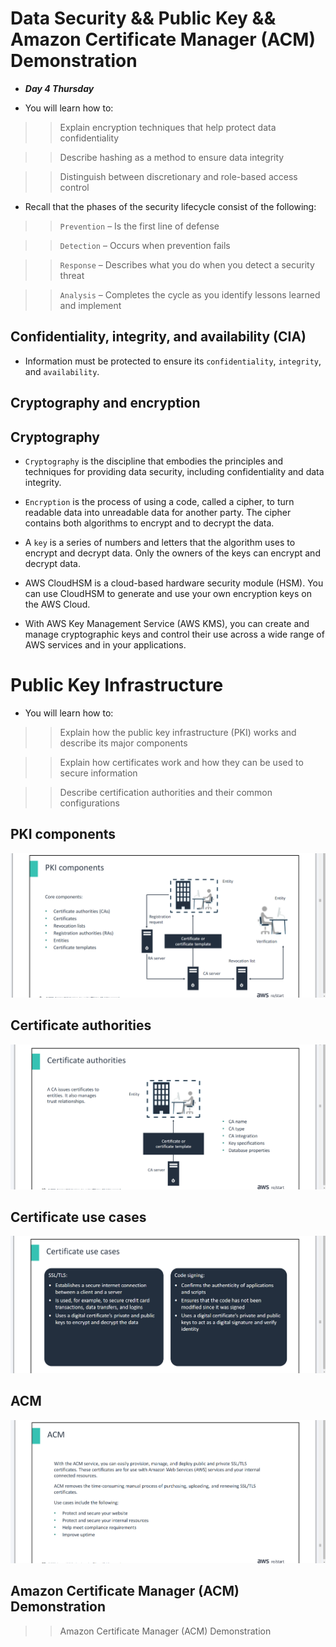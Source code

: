 # Data Security && Public Key  && Amazon Certificate Manager (ACM) Demonstration

- ***Day 4 Thursday***

- You will learn how to:

>> Explain encryption techniques that help protect data confidentiality

>> Describe hashing as a method to ensure data integrity

>> Distinguish between discretionary and role-based access control

- Recall that the phases of the security lifecycle consist of the following:

>> `Prevention` – Is the first line of defense

>> `Detection` – Occurs when prevention fails

>> `Response` – Describes what you do when you detect a security threat

>> `Analysis` – Completes the cycle as you identify lessons learned and implement

## Confidentiality, integrity, and availability (CIA)
- Information must be protected to ensure its `confidentiality`, `integrity`, and `availability`.

## Cryptography and encryption
## Cryptography
- `Cryptography` is the discipline that embodies the principles and techniques for providing data security, including confidentiality and data integrity.
- `Encryption` is the process of using a code, called a cipher, to turn readable data into unreadable data for another party. The cipher contains both algorithms to encrypt and to decrypt the data.
- A `key` is a series of numbers and letters that the algorithm uses to encrypt and decrypt data. Only the owners of the keys can encrypt and decrypt data.


- AWS CloudHSM is a cloud-based hardware security module (HSM). You can use CloudHSM to generate and use your own encryption keys on the AWS Cloud.
- With AWS Key Management Service (AWS KMS), you can create and manage cryptographic keys and control their use across a wide range of AWS services and in your applications.

# Public Key Infrastructure
- You will learn how to:

>> Explain how the public key infrastructure (PKI) works and describe its major components

>> Explain how certificates work and how they can be used to secure information

>> Describe certification authorities and their common configurations

## PKI components
![alt text](<Images/pki components.png>)

## Certificate authorities
![alt text](<Images/cert authorities.png>)

## Certificate use cases
![alt text](<Images/cert use cases.png>)

## ACM
![alt text](Images/acm.png)

## Amazon Certificate Manager (ACM) Demonstration

>> Amazon Certificate Manager (ACM) Demonstration
